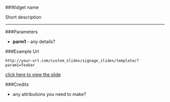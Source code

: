 ##Widget name

Short description

---

###Parameters

* **parm1** - any details?


###Example Url

`http://your-url.com/custom_slides/signage_slides/template/?param1=foobar`

[click here to view the slide](./index.html)



###Credits

- any attributions you need to make?